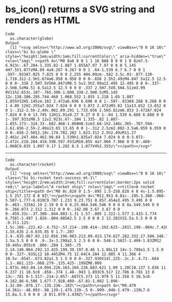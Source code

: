 # bs_icon() returns a SVG string and renders as HTML

    Code
      as.character(globe)
    Output
      [1] "<svg xmlns=\"http://www.w3.org/2000/svg\" viewBox=\"0 0 16 16\" class=\"bi bi-globe \" style=\"height:1em;width:1em;fill:currentColor;\" aria-hidden=\"true\" role=\"img\" ><path d=\"M0 8a8 8 0 1 1 16 0A8 8 0 0 1 0 8zm7.5-6.923c-.67.204-1.335.82-1.887 1.855A7.97 7.97 0 0 0 5.145 4H7.5V1.077zM4.09 4a9.267 9.267 0 0 1 .64-1.539 6.7 6.7 0 0 1 .597-.933A7.025 7.025 0 0 0 2.255 4H4.09zm-.582 3.5c.03-.877.138-1.718.312-2.5H1.674a6.958 6.958 0 0 0-.656 2.5h2.49zM4.847 5a12.5 12.5 0 0 0-.338 2.5H7.5V5H4.847zM8.5 5v2.5h2.99a12.495 12.495 0 0 0-.337-2.5H8.5zM4.51 8.5a12.5 12.5 0 0 0 .337 2.5H7.5V8.5H4.51zm3.99 0V11h2.653c.187-.765.306-1.608.338-2.5H8.5zM5.145 12c.138.386.295.744.468 1.068.552 1.035 1.218 1.65 1.887 1.855V12H5.145zm.182 2.472a6.696 6.696 0 0 1-.597-.933A9.268 9.268 0 0 1 4.09 12H2.255a7.024 7.024 0 0 0 3.072 2.472zM3.82 11a13.652 13.652 0 0 1-.312-2.5h-2.49c.062.89.291 1.733.656 2.5H3.82zm6.853 3.472A7.024 7.024 0 0 0 13.745 12H11.91a9.27 9.27 0 0 1-.64 1.539 6.688 6.688 0 0 1-.597.933zM8.5 12v2.923c.67-.204 1.335-.82 1.887-1.855.173-.324.33-.682.468-1.068H8.5zm3.68-1h2.146c.365-.767.594-1.61.656-2.5h-2.49a13.65 13.65 0 0 1-.312 2.5zm2.802-3.5a6.959 6.959 0 0 0-.656-2.5H12.18c.174.782.282 1.623.312 2.5h2.49zM11.27 2.461c.247.464.462.98.64 1.539h1.835a7.024 7.024 0 0 0-3.072-2.472c.218.284.418.598.597.933zM10.855 4a7.966 7.966 0 0 0-.468-1.068C9.835 1.897 9.17 1.282 8.5 1.077V4h2.355z\"></path></svg>"

---

    Code
      as.character(rocket)
    Output
      [1] "<svg xmlns=\"http://www.w3.org/2000/svg\" viewBox=\"0 0 16 16\" class=\"bi bi-rocket text-success mt-1\" style=\"height:2rem;width:2rem;fill:currentColor;border:2px solid red;\" aria-label=\"A rocket ship\" role=\"img\" ><title>A rocket ship</title><path d=\"M8 8c.828 0 1.5-.895 1.5-2S8.828 4 8 4s-1.5.895-1.5 2S7.172 8 8 8Z\"></path>\n<path d=\"M11.953 8.81c-.195-3.388-.968-5.507-1.777-6.819C9.707 1.233 9.23.751 8.857.454a3.495 3.495 0 0 0-.463-.315A2.19 2.19 0 0 0 8.25.064.546.546 0 0 0 8 0a.549.549 0 0 0-.266.073 2.312 2.312 0 0 0-.142.08 3.67 3.67 0 0 0-.459.33c-.37.308-.844.803-1.31 1.57-.805 1.322-1.577 3.433-1.774 6.756l-1.497 1.826-.004.005A2.5 2.5 0 0 0 2 12.202V15.5a.5.5 0 0 0 .9.3l1.125-1.5c.166-.222.42-.4.752-.57.214-.108.414-.192.625-.281l.198-.084c.7.428 1.55.635 2.4.635.85 0 1.7-.207 2.4-.635.067.03.132.056.196.083.213.09.413.174.627.282.332.17.586.348.752.57l1.125 1.5a.5.5 0 0 0 .9-.3v-3.298a2.5 2.5 0 0 0-.548-1.562l-1.499-1.83ZM12 10.445v.055c0 .866-.284 1.585-.75 2.14.146.064.292.13.425.199.39.197.8.46 1.1.86L13 14v-1.798a1.5 1.5 0 0 0-.327-.935L12 10.445ZM4.75 12.64C4.284 12.085 4 11.366 4 10.5v-.054l-.673.82a1.5 1.5 0 0 0-.327.936V14l.225-.3c.3-.4.71-.664 1.1-.861.133-.068.279-.135.425-.199ZM8.009 1.073c.063.04.14.094.226.163.284.226.683.621 1.09 1.28C10.137 3.836 11 6.237 11 10.5c0 .858-.374 1.48-.943 1.893C9.517 12.786 8.781 13 8 13c-.781 0-1.517-.214-2.057-.607C5.373 11.979 5 11.358 5 10.5c0-4.182.86-6.586 1.677-7.928.409-.67.81-1.082 1.096-1.32.09-.076.17-.135.236-.18Z\"></path>\n<path d=\"M9.479 14.361c-.48.093-.98.139-1.479.139-.5 0-.999-.046-1.479-.139L7.6 15.8a.5.5 0 0 0 .8 0l1.079-1.439Z\"></path></svg>"

